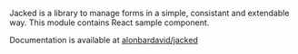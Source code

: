 Jacked is a library to manage forms in a simple, consistant and extendable way.
This module contains React sample component.

Documentation is available at [alonbardavid/jacked](https://github.com/alonbardavid/jacked)
